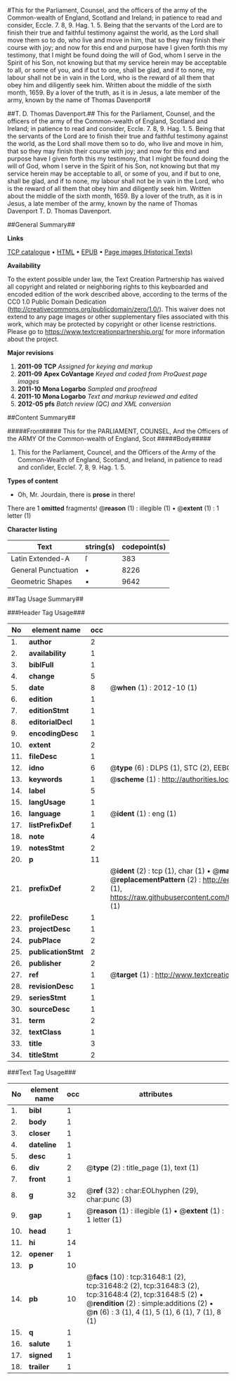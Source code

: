 #This for the Parliament, Counsel, and the officers of the army of the Common-wealth of England, Scotland and Ireland; in patience to read and consider, Eccle. 7. 8, 9. Hag. 1. 5. Being that the servants of the Lord are to finish their true and faithful testimony against the world, as the Lord shall move them so to do, who live and move in him, that so they may finish their course with joy; and now for this end and purpose have I given forth this my testimony, that I might be found doing the will of God, whom I serve in the Spirit of his Son, not knowing but that my service herein may be acceptable to all, or some of you, and if but to one, shall be glad, and if to none, my labour shall not be in vain in the Lord, who is the reward of all them that obey him and diligently seek him. Written about the middle of the sixth month, 1659. By a lover of the truth, as it is in Jesus, a late member of the army, known by the name of Thomas Davenport#

##T. D. Thomas Davenport.##
This for the Parliament, Counsel, and the officers of the army of the Common-wealth of England, Scotland and Ireland; in patience to read and consider, Eccle. 7. 8, 9. Hag. 1. 5. Being that the servants of the Lord are to finish their true and faithful testimony against the world, as the Lord shall move them so to do, who live and move in him, that so they may finish their course with joy; and now for this end and purpose have I given forth this my testimony, that I might be found doing the will of God, whom I serve in the Spirit of his Son, not knowing but that my service herein may be acceptable to all, or some of you, and if but to one, shall be glad, and if to none, my labour shall not be in vain in the Lord, who is the reward of all them that obey him and diligently seek him. Written about the middle of the sixth month, 1659. By a lover of the truth, as it is in Jesus, a late member of the army, known by the name of Thomas Davenport
T. D. Thomas Davenport.

##General Summary##

**Links**

[TCP catalogue](http://www.ota.ox.ac.uk/tcp/)  • 
[HTML](http://tei.it.ox.ac.uk/tcp/Texts-HTML/free/A37/A37214.html)  • 
[EPUB](http://tei.it.ox.ac.uk/tcp/Texts-EPUB/free/A37/A37214.epub) • 
[Page images (Historical Texts)](https://historicaltexts.jisc.ac.uk/eebo-99827232e)

**Availability**

To the extent possible under law, the Text Creation Partnership has waived all copyright and related or neighboring rights to this keyboarded and encoded edition of the work described above, according to the terms of the CC0 1.0 Public Domain Dedication (http://creativecommons.org/publicdomain/zero/1.0/). This waiver does not extend to any page images or other supplementary files associated with this work, which may be protected by copyright or other license restrictions. Please go to https://www.textcreationpartnership.org/ for more information about the project.

**Major revisions**

1. __2011-09__ __TCP__ *Assigned for keying and markup*
1. __2011-09__ __Apex CoVantage__ *Keyed and coded from ProQuest page images*
1. __2011-10__ __Mona Logarbo__ *Sampled and proofread*
1. __2011-10__ __Mona Logarbo__ *Text and markup reviewed and edited*
1. __2012-05__ __pfs__ *Batch review (QC) and XML conversion*

##Content Summary##

#####Front#####
This for the PARLIAMENT, COUNSEL, And the Officers of the ARMY Of the Common-wealth of England, Scot
#####Body#####

1. This for the Parliament, Councel, and the Officers of the Army of the Common-Wealth of England, Scotland, and Ireland, in patience to read and conſider, Eccleſ. 7, 8, 9. Hag. 1. 5.

**Types of content**

  * Oh, Mr. Jourdain, there is **prose** in there!

There are 1 **omitted** fragments! 
 @__reason__ (1) : illegible (1)  •  @__extent__ (1) : 1 letter (1)

**Character listing**


|Text|string(s)|codepoint(s)|
|---|---|---|
|Latin Extended-A|ſ|383|
|General Punctuation|•|8226|
|Geometric Shapes|▪|9642|

##Tag Usage Summary##

###Header Tag Usage###

|No|element name|occ|attributes|
|---|---|---|---|
|1.|__author__|2||
|2.|__availability__|1||
|3.|__biblFull__|1||
|4.|__change__|5||
|5.|__date__|8| @__when__ (1) : 2012-10 (1)|
|6.|__edition__|1||
|7.|__editionStmt__|1||
|8.|__editorialDecl__|1||
|9.|__encodingDesc__|1||
|10.|__extent__|2||
|11.|__fileDesc__|1||
|12.|__idno__|6| @__type__ (6) : DLPS (1), STC (2), EEBO-CITATION (1), PROQUEST (1), VID (1)|
|13.|__keywords__|1| @__scheme__ (1) : http://authorities.loc.gov/ (1)|
|14.|__label__|5||
|15.|__langUsage__|1||
|16.|__language__|1| @__ident__ (1) : eng (1)|
|17.|__listPrefixDef__|1||
|18.|__note__|4||
|19.|__notesStmt__|2||
|20.|__p__|11||
|21.|__prefixDef__|2| @__ident__ (2) : tcp (1), char (1)  •  @__matchPattern__ (2) : ([0-9\-]+):([0-9IVX]+) (1), (.+) (1)  •  @__replacementPattern__ (2) : http://eebo.chadwyck.com/downloadtiff?vid=$1&page=$2 (1), https://raw.githubusercontent.com/textcreationpartnership/Texts/master/tcpchars.xml#$1 (1)|
|22.|__profileDesc__|1||
|23.|__projectDesc__|1||
|24.|__pubPlace__|2||
|25.|__publicationStmt__|2||
|26.|__publisher__|2||
|27.|__ref__|1| @__target__ (1) : http://www.textcreationpartnership.org/docs/. (1)|
|28.|__revisionDesc__|1||
|29.|__seriesStmt__|1||
|30.|__sourceDesc__|1||
|31.|__term__|2||
|32.|__textClass__|1||
|33.|__title__|3||
|34.|__titleStmt__|2||


###Text Tag Usage###

|No|element name|occ|attributes|
|---|---|---|---|
|1.|__bibl__|1||
|2.|__body__|1||
|3.|__closer__|1||
|4.|__dateline__|1||
|5.|__desc__|1||
|6.|__div__|2| @__type__ (2) : title_page (1), text (1)|
|7.|__front__|1||
|8.|__g__|32| @__ref__ (32) : char:EOLhyphen (29), char:punc (3)|
|9.|__gap__|1| @__reason__ (1) : illegible (1)  •  @__extent__ (1) : 1 letter (1)|
|10.|__head__|1||
|11.|__hi__|14||
|12.|__opener__|1||
|13.|__p__|10||
|14.|__pb__|10| @__facs__ (10) : tcp:31648:1 (2), tcp:31648:2 (2), tcp:31648:3 (2), tcp:31648:4 (2), tcp:31648:5 (2)  •  @__rendition__ (2) : simple:additions (2)  •  @__n__ (6) : 3 (1), 4 (1), 5 (1), 6 (1), 7 (1), 8 (1)|
|15.|__q__|1||
|16.|__salute__|1||
|17.|__signed__|1||
|18.|__trailer__|1||
